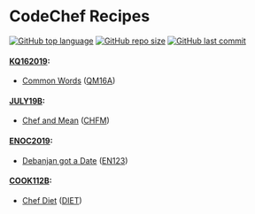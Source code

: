 # CodeChef Recipes


[![GitHub top language](https://img.shields.io/github/languages/top/ibLeDy/exercisms-python)](https://github.com/ibLeDy/exercisms-python/search?l=python)
[![GitHub repo size](https://img.shields.io/github/repo-size/ibLeDy/exercisms-python)](https://github.com/ibLeDy/exercisms-python)
[![GitHub last commit](https://img.shields.io/github/last-commit/ibLeDy/exercisms-python)](https://github.com/ibLeDy/exercisms-python/commits/master)


#### [KQ162019](https://www.codechef.com/KQ162019):

  - [Common Words](completed/KQ162019/common-words) ([QM16A](https://www.codechef.com/KQ162019/problems/QM16A))

#### [JULY19B](https://www.codechef.com/JULY19B):

  - [Chef and Mean](completed/JULY19B/chef-and-mean) ([CHFM](https://www.codechef.com/JULY19B/problems/CHFM))

#### [ENOC2019](https://www.codechef.com/ENOC2019):

  - [Debanjan got a Date](completed/ENOC2019/debanjan-got-a-date) ([EN123](https://www.codechef.com/ENOC2019/problems/EN123))

#### [COOK112B](https://www.codechef.com/COOK112B):

  - [Chef Diet](python/COOK112B/chef_diet) ([DIET](https://www.codechef.com/COOK112B/problems/DIET))
